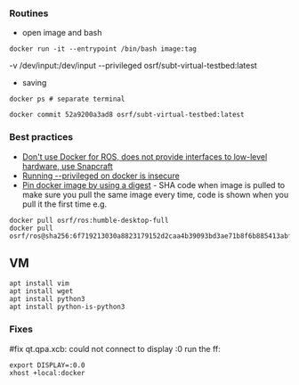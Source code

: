 
### Routines 
* open image and bash
```
docker run -it --entrypoint /bin/bash image:tag
```
-v /dev/input:/dev/input --privileged osrf/subt-virtual-testbed:latest
* saving
```
docker ps # separate terminal

docker commit 52a9200a3ad8 osrf/subt-virtual-testbed:latest
```


### Best practices

* [Don't use Docker for ROS, does not provide interfaces to low-level hardware, use Snapcraft](https://ubuntu.com/blog/ros-docker)
* [Running --privileged on docker is insecure](https://www.trendmicro.com/en_us/research/19/l/why-running-a-privileged-container-in-docker-is-a-bad-idea.html)
* [Pin docker image by using a digest](https://docs.docker.com/engine/reference/commandline/pull/#pull-an-image-by-digest-immutable-identifier) - SHA code when image is pulled to make sure you pull the same image every time, code is shown when you pull it the first time
e.g.
```
docker pull osrf/ros:humble-desktop-full
docker pull osrf/ros@sha256:6f719213030a8823179152d2caa4b39093bd3ae71b8f6b885413abff3536cd18
```


## VM
```
apt install vim
apt install wget
apt install python3
apt install python-is-python3

```

### Fixes
#fix qt.qpa.xcb: could not connect to display :0
run the ff:
```
export DISPLAY=:0.0
xhost +local:docker
```


